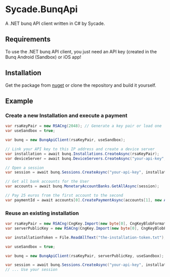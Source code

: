 # Sycade.BunqApi
A .NET bunq API client written in C# by Sycade.

## Requirements
To use the .NET bunq API client, you just need an API key (created in the Bunq Android (Sandbox) or iOS app!

## Installation
Get the package from [nuget](https://www.nuget.org/packages/Sycade.BunqApi/) or clone the repository and build it yourself.

## Example
### Create a new Installation and execute a payment

```csharp
var rsaKeyPair = new RSACng(2048); // Generate a key pair or load one
var useSandbox = true;

var bunq = new BunqApiClient(rsaKeyPair, useSandbox);

// Link your API key to this IP address and create a device server
var installation = await bunq.Installations.CreateAsync(rsaKeyPair);
var deviceServer = await bunq.DeviceServers.CreateAsync("your-api-key", "My First DeviceServer", installation.Token);

// Open a session
var session = await bunq.Sessions.CreateAsync("your-api-key", installation.Token);

// Get all bank accounts for the User
var accounts = await bunq.MonetaryAccountBanks.GetAllAsync(session);

// Pay 25 euros from the first account to the second
var paymentId = await accounts[0].CreatePaymentAsync(accounts[1], new Amount(Currency.EUR, 25m), "My First Payment", session);
```
### Reuse an existing installation
```csharp
var rsaKeyPair = new RSACng(CngKey.Import(new byte[0], CngKeyBlobFormat.GenericPrivateBlob)); // Load your private key here
var serverPublicKey = new RSACng(CngKey.Import(new byte[0], CngKeyBlobFormat.GenericPublicBlob)); // Load the server public key

var installationToken = File.ReadAllText("the-installation-token.txt"); // Load your installation token

var useSandbox = true;

var bunq = new BunqApiClient(rsaKeyPair, serverPublicKey, useSandbox);

var session = await bunq.Sessions.CreateAsync("your-api-key", installationToken);
// ... Use your session
```
